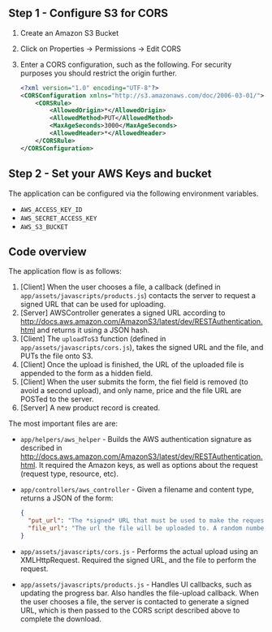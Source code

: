 ## Step 1 - Configure S3 for CORS

1. Create an Amazon S3 Bucket
2. Click on Properties -> Permissions -> Edit CORS
3. Enter a CORS configuration, such as the following. For security purposes you should restrict the origin further.

    ```xml
    <?xml version="1.0" encoding="UTF-8"?>
    <CORSConfiguration xmlns="http://s3.amazonaws.com/doc/2006-03-01/">
        <CORSRule>
            <AllowedOrigin>*</AllowedOrigin>
            <AllowedMethod>PUT</AllowedMethod>
            <MaxAgeSeconds>3000</MaxAgeSeconds>
            <AllowedHeader>*</AllowedHeader>
        </CORSRule>
    </CORSConfiguration>
    ```

## Step 2 - Set your AWS Keys and bucket

The application can be configured via the following environment variables.

- `AWS_ACCESS_KEY_ID`
- `AWS_SECRET_ACCESS_KEY`
- `AWS_S3_BUCKET`


## Code overview

The application flow is as follows:

1. [Client] When the user chooses a file, a callback (defined in `app/assets/javascripts/products.js`) contacts the server to request a signed URL that can be used for uploading. 
2. [Server] AWSController generates a signed URL according to http://docs.aws.amazon.com/AmazonS3/latest/dev/RESTAuthentication.html and returns it using a JSON hash.
3. [Client] The `uploadToS3` function (defined in `app/assets/javascripts/cors.js`), takes the signed URL and the file, and PUTs the file onto S3. 
4. [Client] Once the upload is finished, the URL of the uploaded file is appended to the form as a hidden field.
5. [Client] When the user submits the form, the fiel field is removed (to avoid a second upload), and only name, price and the file URL are POSTed to the server. 
6. [Server] A new product record is created.  

The most important files are are:

- `app/helpers/aws_helper` - Builds the AWS authentication signature as described in http://docs.aws.amazon.com/AmazonS3/latest/dev/RESTAuthentication.html. It required the Amazon keys, as well as options about the request (request type, resource, etc).
- `app/controllers/aws_controller` - Given a filename and content type, returns a JSON of the form:
    
    ```JSON
    {
      "put_url": "The *signed* URL that must be used to make the request from the client side]",
      "file_url": "The url the file will be uploaded to. A random number is appended to the file name to avoid name collisions."
    }
    ```
- `app/assets/javascripts/cors.js` - Performs the actual upload using an XMLHttpRequest. Required the signed URL, and the file to perform the request.
- `app/assets/javascripts/products.js` - Handles UI callbacks, such as updating the progress bar. Also handles the file-upload callback. When the user chooses a file, the server is contacted to generate a signed URL, which is then passed to the CORS script described above to complete the download.

